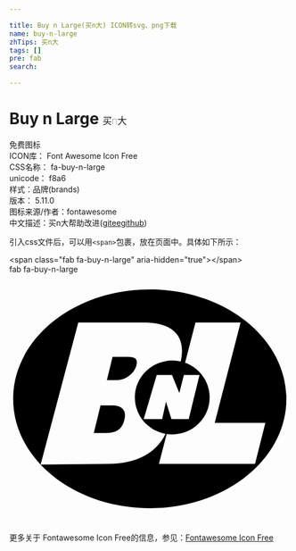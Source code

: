 ```yaml
---

title: Buy n Large(买n大) ICON转svg、png下载
name: buy-n-large
zhTips: 买n大
tags: []
pre: fab
search: 

---
```


# Buy n Large  <small style="font-size: 60%;font-weight: 100">买n大</small>


<div class="detail-page">
<p>
<span><span class="badge-success badge">免费图标</span> </span>
<br/>
<span>
ICON库：
<span class="badge-secondary badge">Font Awesome Icon Free</span> 
</span>
<br/>
<span>
CSS名称：
<span class="badge-secondary badge">fa-buy-n-large</span> 
</span>
<br/>
<span>
unicode：
<span class="badge-secondary badge">f8a6</span> 
<copy-btn content='f8a6' btn-title=""></copy-btn>
<copy-btn :content='String.fromCodePoint(parseInt("f8a6", 16))' btn-title="复制U"></copy-btn>
</span><br/><span>样式：<span class="badge-light badge">品牌(brands)</span></span>
<br/>
<span>
版本：
<span class="badge-secondary badge">5.11.0</span> 
</span>
<br/>
<span>图标来源/作者：<span class="badge-light badge">fontawesome</span></span> 
<br/>
<span class="zh-detail">中文描述：<span class="badge-primary badge">买n大</span><span class="help-link"><span>帮助改进</span>(<a href="https://gitee.com/liuwave/icon-helper/edit/master/json/fontawesome/brands/buy-n-large.json" target="_blank" rel="noopener noreferrer">gitee</a><a href="https://github.com/liuwave/icon-helper/edit/master/json/fontawesome/brands/buy-n-large.json" target="_blank" rel="noopener noreferrer">github</a></span>)</span><br/>
</p>
</div>
<div class="alert alert-dark">
  <i class="fab fa-buy-n-large fa-xs"></i>
  <i class="fab fa-buy-n-large fa-sm"></i>
  <i class="fab fa-buy-n-large fa-lg"></i>
  <i class="fab fa-buy-n-large fa-2x"></i>
  <i class="fab fa-buy-n-large fa-3x"></i>
  <i class="fab fa-buy-n-large fa-5x"></i>
  <i class="fab fa-buy-n-large fa-7x"></i>
</div>
<div>
  <p>引入css文件后，可以用<code>&lt;span&gt;</code>包裹，放在页面中。具体如下所示：    
  </p>
  <div class="alert alert-primary" style="font-size: 14px">
    &lt;span class="fab fa-buy-n-large" aria-hidden="true"&gt;&lt;/span&gt;
    <copy-btn content='<span class="fab fa-buy-n-large" aria-hidden="true"></span>'></copy-btn>
  </div>
  <div class="alert alert-secondary">
    <i class="fab fa-buy-n-large"
    style="font-size: 24px"
    aria-hidden="true"></i> fab fa-buy-n-large
    <copy-btn content="fab fa-buy-n-large" btn-title="复制图标名称"></copy-btn>
  </div>
</div>
<div id="svg" class="svg-wrap">
<svg xmlns="http://www.w3.org/2000/svg" viewBox="0 0 576 512"><path d="M288 32C133.27 32 7.79 132.32 7.79 256S133.27 480 288 480s280.21-100.32 280.21-224S442.73 32 288 32zm-85.39 357.19L64.1 390.55l77.25-290.74h133.44c63.15 0 84.93 28.65 78 72.84a60.24 60.24 0 0 1-1.5 6.85 77.39 77.39 0 0 0-17.21-1.93c-42.35 0-76.69 33.88-76.69 75.65 0 37.14 27.14 68 62.93 74.45-18.24 37.16-56.16 60.92-117.71 61.52zM358 207.11h32l-22.16 90.31h-35.41l-11.19-35.63-7.83 35.63h-37.83l26.63-90.31h31.34l15 36.75zm145.86 182.08H306.79L322.63 328a78.8 78.8 0 0 0 11.47.83c42.34 0 76.69-33.87 76.69-75.65 0-32.65-21-60.46-50.38-71.06l21.33-82.35h92.5l-53.05 205.36h103.87zM211.7 269.39H187l-13.8 56.47h24.7c16.14 0 32.11-3.18 37.94-26.65 5.56-22.31-7.99-29.82-24.14-29.82zM233 170h-21.34L200 217.71h21.37c18 0 35.38-14.64 39.21-30.14C265.23 168.71 251.07 170 233 170z"/></svg>
</div>
<detail full-name='fa-buy-n-large'></detail>
    
<div><p>更多关于  Fontawesome Icon Free的信息，参见：<a target="_blank" href="https://iconhelper.cn/fontawesome.html">Fontawesome Icon Free</a>
</p></div>
